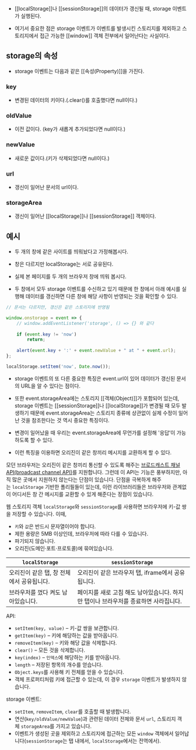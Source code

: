 - [[localStorage]]나 [[sessionStorage]]의 데이터가 갱신될 때, storage 이벤트가 실행된다. 

- 여기서 중요한 점은 storage 이벤트가 이벤트를 발생시킨 스토리지를 제외하고 스토리지에서 접근 가능한 [[window]] 객체 전부에서 일어난다는 사실이다.
## storage의 속성

- storage 이벤트는 다음과 같은 [[속성(Property)]]을 가진다.
### key

- 변경된 데이터의 키이다.(.clear()를 호출했다면 null이다.)
### oldValue

- 이전 값이다. (key가 새롭게 추가되었다면 null이다.)
### newValue

-  새로운 값이다.(키가 삭제되었다면 null이다.)
### url 

-  갱신이 일어난 문서의 url이다.
### storageArea

- 갱신이 일어난 [[localStorage]]나 [[sessionStorage]] 객체이다.


## 예시

- 두 개의 창에 같은 사이트를 띄워놨다고 가정해봅시다. 
- 창은 다르지만 localStorage는 서로 공유된다.

- 실제 본 페이지를 두 개의 브라우저 창에 띄워 봅시다.
- 두 창에서 모두 storage 이벤트를 수신하고 있기 때문에 한 창에서 아래 예시를 실행해 데이터를 갱신하면 다른 창에 해당 사항이 반영되는 것을 확인할 수 있다.


```js
// 문서는 다르지만, 갱신은 같은 스토리지에 반영됨

window.onstorage = event => {
	// window.addEventListener('storage', () => {} 와 같다
	
	if (event.key != 'now')
		return;   
		
	alert(event.key + ':' + event.newValue + " at " + event.url);
};

localStorage.setItem('now', Date.now());
```

- storage 이벤트의 또 다른 중요한 특징은 event.url이 있어 데이터가 갱신된 문서의 URL을 알 수 있다는 점이다.

- 또한 event.storageArea에는 스토리지 [[객체(Object)]]가 포함되어 있는데, storage 이벤트는 [[sessionStorage]]나 [[localStorage]]가 변경될 때 모두 발생하기 때문에 event.storageArea는 스토리지 종류에 상관없이 실제 수정이 일어난 것을 참조한다는 것 역시 중요한 특징이다.

- 변경이 일어났을 때 우리는 event.storageArea에 무언가를 설정해 '응답’이 가능하도록 할 수 있다.

- 이런 특징을 이용하면 오리진이 같은 창끼리 메시지를 교환하게 할 수 있다.

모던 브라우저는 오리진이 같은 창끼리 통신할 수 있도록 해주는 [브로드캐스트 채널 API(broadcast channel API)](https://developer.mozilla.org/en-US/docs/Web/API/Broadcast_Channel_API)를 지원합니다. 그런데 이 API는 기능은 풍부하지만, 아직 많은 곳에서 지원하지 않는다는 단점이 있습니다. 단점을 극복하게 해주는 `localStorage` 기반한 폴리필들이 있는데, 이런 라이브러리들은 브라우저와 관계없이 어디서든 창 간 메시지를 교환할 수 있게 해준다는 장점이 있습니다.


웹 스토리지 객체 `localStorage`와 `sessionStorage`를 사용하면 브라우저에 키-값 쌍을 저장할 수 있습니다. 이때,

- `키`와 `값`은 반드시 문자열이어야 합니다.
- 제한 용량은 5MB 이상인데, 브라우저에 따라 다를 수 있습니다.
- 파기되지 않습니다.
- 오리진(도메인·포트·프로토콜)에 묶여있습니다.

|`localStorage`|`sessionStorage`|
|---|---|
|오리진이 같은 탭, 창 전체에서 공유됩니다.|오리진이 같은 브라우저 탭, iframe에서 공유됩니다.|
|브라우저를 껐다 켜도 남아있습니다.|페이지를 새로 고침 해도 남아있습니다. 하지만 탭이나 브라우저를 종료하면 사라집니다.|

API:

- `setItem(key, value)` – 키-값 쌍을 보관합니다.
- `getItem(key)` – 키에 해당하는 값을 받아옵니다.
- `removeItem(key)` – 키와 해당 값을 삭제합니다.
- `clear()` – 모든 것을 삭제합니다.
- `key(index)` – `인덱스`에 해당하는 키를 받아옵니다.
- `length` – 저장된 항목의 개수를 얻습니다.
- `Object.keys`를 사용해 키 전체를 얻을 수 있습니다.
- 객체 프로퍼티처럼 키에 접근할 수 있는데, 이 경우 `storage` 이벤트가 발생하지 않습니다.

storage 이벤트:

- `setItem`, `removeItem`, `clear`를 호출할 때 발생합니다.
- 연산(`key/oldValue/newValue`)과 관련된 데이터 전체와 문서 `url`, 스토리지 객체 `storageArea`를 가지고 있습니다.
- 이벤트가 생성된 곳을 제외하고 스토리지에 접근하는 모든 `window` 객체에서 일어납니다(`sessionStorage`는 탭 내에서, `localStorage`에서는 전역에서).